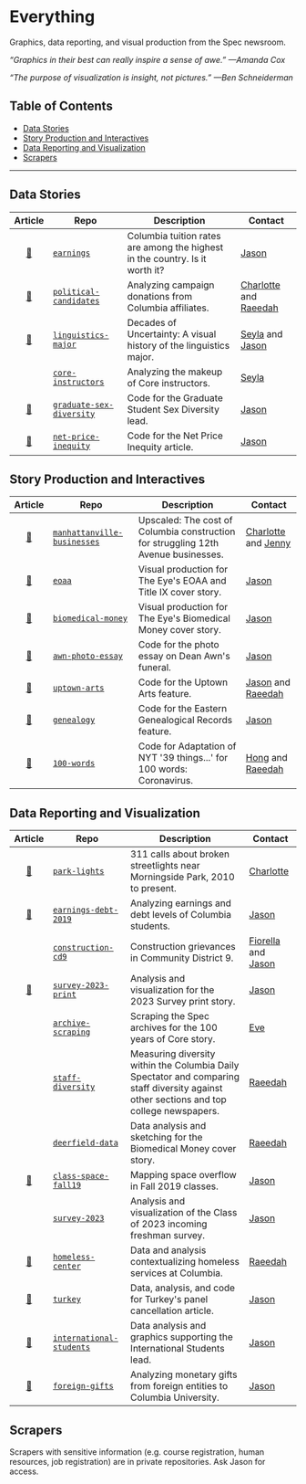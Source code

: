 # Everything

Graphics, data reporting, and visual production from the Spec newsroom.

_“Graphics in their best can really inspire a sense of awe.” —Amanda Cox_

_“The purpose of visualization is insight, not pictures.” —Ben Schneiderman_

<!--
_“Nothing important is ever headlined ‘Here is some data. Hope you find something interesting.’” —Amanda Cox_

“Has there ever been an enterprise that produced so much data to so little effect as higher education?” —Patricia McGuire, _The Chronicle of Higher Education_


_“The greatest value of a picture is when it forces us to notice what we never expected to see.” —John Tukey_

_“The purpose of visualization is insight, not pictures.” —Ben Shneiderman_

_“Las estadísticas hablan de todos, es decir, de nadie.” —Jaime Serra_. ("The statistics speak of everyone, that is, of nobody.")

_“In short, we use data to find and tell stories. Stories that make a difference. Stories that otherwise would not be told.”_

-->

## Table of Contents

- [Data Stories](#data-stories)
- [Story Production and Interactives](#story-production-and-interactives)
- [Data Reporting and Visualization](#data-reporting-and-visualization)
- [Scrapers](#scrapers)

---

## Data Stories
| Article | Repo | Description | Contact |
|:-------:|------|-------------|--------------|
| [:link:](https://www.columbiaspectator.com/news/2020/01/23/columbia-tuition-rates-are-among-the-highest-in-the-country-is-it-worth-it/) | [`earnings`](https://github.com/spec-journalism/earnings) | Columbia tuition rates are among the highest in the country. Is it worth it? | [Jason](https://github.com/jsonkao) |
| [:link:](https://www.columbiaspectator.com/news/2019/11/23/who-are-columbia-affiliates-backing-in-2020-campaign-donation-data-shows-booker-in-the-lead-2/) | [`political-candidates`](https://github.com/spec-journalism/political-candidates) | Analyzing campaign donations from Columbia affiliates. | [Charlotte](https://github.com/99zihaol) and [Raeedah](https://github.com/raeedahw) |
| [:link:](https://www.columbiaspectator.com/news/2019/10/18/linguistics-major-visual-history/) | [`linguistics-major`](https://github.com/spec-journalism/linguistics-major) | Decades of Uncertainty: A visual history of the linguistics major. | [Seyla](https://github.com/pseyla) and [Jason](https://github.com/jsonkao) |
| | [`core-instructors`](https://github.com/spec-journalism/core-instructors) | Analyzing the makeup of Core instructors. | [Seyla](https://github.com/pseyla) |
| [:link:](https://www.columbiaspectator.com/eye-lead/2019/05/04/in-certain-science-and-engineering-fields-sex-diversity-among-graduate-students-is-stagnating-in-others-its-getting-worse/) | [`graduate-sex-diversity`](https://github.com/spec-journalism/graduate-diversity) | Code for the Graduate Student Sex Diversity lead. | [Jason](https://github.com/jsonkao) |
| [:link:](https://www.columbiaspectator.com/news/net-price-inequity/) | [`net-price-inequity`](https://github.com/spec-journalism/net-price-inequity) | Code for the Net Price Inequity article. | [Jason](https://github.com/jsonkao) |

## Story Production and Interactives
| Article | Repo | Description | Contact |
|:-------:|------|-------------|--------------|
| [:link:](https://www.columbiaspectator.com/news/2020/03/13/upscaled-the-cost-of-columbia-construction-for-struggling-12th-avenue-businesses/) | [`manhattanville-businesses`](https://github.com/spec-journalism/manhattanville-businesses) | Upscaled: The cost of Columbia construction for struggling 12th Avenue businesses. | [Charlotte](https://github.com/99zihaol) and [Jenny](https://github.com/jennyjyzhang) |
| [:link:](https://www.columbiaspectator.com/eye-lead/2019/11/15/students-and-faculty-say-gender-based-harassment-and-discrimination-at-columbia-is-systemic-why-are-they-turning-away-from-the-system-built-to-address-it/) | [`eoaa`](https://github.com/spec-journalism/eoaa) | Visual production for The Eye's EOAA and Title IX cover story. | [Jason](https://github.com/jsonkao) |
| [:link:](https://spec-journalism.github.io/biomedical-money/) | [`biomedical-money`](https://github.com/spec-journalism/biomedical-money) | Visual production for The Eye's Biomedical Money cover story. | [Jason](https://github.com/jsonkao) |
| [:link:](https://www.columbiaspectator.com/news/celebrating-dean-awn/) | [`awn-photo-essay`](https://github.com/spec-journalism/awn-photo-essay) | Code for the photo essay on Dean Awn's funeral. | [Jason](https://github.com/jsonkao) |
| [:link:](https://www.columbiaspectator.com/eye/uptown-arts/) | [`uptown-arts`](https://github.com/spec-journalism/uptown-arts) | Code for the Uptown Arts feature. | [Jason](https://github.com/jsonkao) and [Raeedah](https://github.com/raeedahw) |
| [:link:](https://www.columbiaspectator.com/eye/2019/03/26/genealogy/) | [`genealogy`](https://github.com/spec-journalism/genealogy) | Code for the Eastern Genealogical Records feature. | [Jason](https://github.com/jsonkao) |
| [:link:](https://www.columbiaspectator.com/opinion/2020/03/29/100-words-we-asked-how-covid-19-has-impacted-students-lives-here-are-their-responses/) | [`100-words`](https://github.com/spec-journalism/100-words) | Code for Adaptation of NYT '39 things...' for 100 words: Coronavirus. | [Hong](https://github.com/HongSenDu) and [Raeedah](https://github.com/raeedahw)|

## Data Reporting and Visualization
| Article | Repo | Description | Contact |
|:-------:|------|-------------| ------- |
| [:link:](https://www.columbiaspectator.com/news/2020/01/30/community-members-see-long-awaited-safety-improvements-to-morningside-park-in-aftermath-of-majors-death/) | [`park-lights`](https://github.com/spec-journalism/park-lights) | 311 calls about broken streetlights near Morningside Park, 2010 to present. | [Charlotte](https://github.com/99zihaol) |
| [:link:](https://www.columbiaspectator.com/news/2020/01/23/columbia-tuition-rates-are-among-the-highest-in-the-country-is-it-worth-it/) | [`earnings-debt-2019`](https://github.com/spec-journalism/earnings-debt-2019) | Analyzing earnings and debt levels of Columbia students. | [Jason](https://github.com/jsonkao) |
| | [`construction-cd9`](https://github.com/spec-journalism/construction-cd9) | Construction grievances in Community District 9. | [Fiorella](https://github.com/fiorellach) and [Jason](https://github.com/jsonkao) |
| [:newspaper:](https://spec-journalism.github.io/survey-2023-print/) | [`survey-2023-print`](https://github.com/spec-journalism/survey-2023-print) | Analysis and visualization for the 2023 Survey print story. | [Jason](https://github.com/jsonkao) |
| | [`archive-scraping`](https://github.com/spec-journalism/archive-scraping) | Scraping the Spec archives for the 100 years of Core story. | [Eve](https://github.com/evewashington) |
| | [`staff-diversity`](https://github.com/spec-journalism/staff-diversity) | Measuring diversity within the Columbia Daily Spectator and comparing staff diversity against other sections and top college newspapers. | [Raeedah](https://github.com/raeedahw) |
| | [`deerfield-data`](https://github.com/spec-journalism/deerfield-data) | Data analysis and sketching for the Biomedical Money cover story. | [Raeedah](https://github.com/raeedahw) |
| [:link:](https://www.columbiaspectator.com/news/2019/09/19/with-classroom-space-shortage-morningside-heights-campus-forced-to-expand-boundaries/) | [`class-space-fall19`](https://github.com/spec-journalism/class-space-fall19) | Mapping space overflow in Fall 2019 classes. | [Jason](https://github.com/jsonkao) |
| | [`survey-2023`](https://github.com/spec-journalism/survey-2023) | Analysis and visualization of the Class of 2023 incoming freshman survey. | [Jason](https://github.com/jsonkao) |
| [:link:](https://www.columbiaspectator.com/the-eye/2019/04/24/in-the-1980s-columbia-ran-a-homeless-shelter-what-are-we-doing-now/) | [`homeless-center`](https://github.com/spec-journalism/homeless-center) | Data and analysis contextualizing homeless services at  Columbia. | [Raeedah](https://github.com/raeedahw) |
| [:link:](https://www.columbiaspectator.com/news/2019/04/04/cancelled-panel-on-turkish-rule-of-law-sparks-debate-around-foreign-political-pressure-academic-freedom-at-columbia/) | [`turkey`](https://github.com/spec-journalism/turkey) | Data, analysis, and code for Turkey's panel cancellation article. | [Jason](https://github.com/jsonkao) |
| [:link:](https://www.columbiaspectator.com/eye-lead/2019/04/24/extra-baggage-the-difficulties-graduate-students-and-postdocs-face-navigating-columbia-on-a-visa/) | [`international-students`](https://github.com/spec-journalism/international-students) | Data analysis and graphics supporting the International Students lead. | [Jason](https://github.com/jsonkao) |
| [:link:](https://www.columbiaspectator.com/news/2019/04/04/cancelled-panel-on-turkish-rule-of-law-sparks-debate-around-foreign-political-pressure-academic-freedom-at-columbia/) | [`foreign-gifts`](https://github.com/spec-journalism/foreign-gifts) | Analyzing monetary gifts from foreign entities to Columbia University. | [Jason](https://github.com/jsonkao) |

## Scrapers

Scrapers with sensitive information (e.g. course registration, human resources, job registration) are in private repositories. Ask Jason for access.
